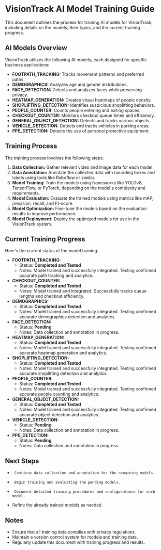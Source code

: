 # VisionTrack AI Model Training Guide

This document outlines the process for training AI models for VisionTrack, including details on the models, their types, and the current training progress.

## AI Models Overview

VisionTrack utilizes the following AI models, each designed for specific business applications:

-   **FOOTPATH_TRACKING:** Tracks movement patterns and preferred paths.
-   **DEMOGRAPHICS:** Analyzes age and gender distributions.
-   **FACE_DETECTION:** Detects and analyzes faces while preserving privacy.
-   **HEATMAP_GENERATION:** Creates visual heatmaps of people density.
-   **SHOPLIFTING_DETECTION:** Identifies suspicious shoplifting behaviors.
-   **PEOPLE_COUNTER:** Counts people entering and exiting spaces.
-   **CHECKOUT_COUNTER:** Monitors checkout queue times and efficiency.
-   **GENERAL_OBJECT_DETECTION:** Detects and tracks various objects.
-   **VEHICLE_DETECTION:** Detects and tracks vehicles in parking areas.
-   **PPE_DETECTION:** Detects the use of personal protective equipment.


## Training Process

The training process involves the following steps:

1.  **Data Collection:** Gather relevant video and image data for each model.
2.  **Data Annotation:** Annotate the collected data with bounding boxes and labels using tools like Roboflow or similar.
3.  **Model Training:** Train the models using frameworks like YOLOv8, TensorFlow, or PyTorch, depending on the model's complexity and requirements.
4.  **Model Evaluation:** Evaluate the trained models using metrics like mAP, precision, recall, and F1-score.
5.  **Model Optimization:** Fine-tune the models based on the evaluation results to improve performance.
6.  **Model Deployment:** Deploy the optimized models for use in the VisionTrack system.

## Current Training Progress

Here's the current status of the model training:

-   **FOOTPATH_TRACKING:**
    -    Status: **Completed and Tested**
    -    Notes: Model trained and successfully integrated. Testing confirmed accurate path tracking and analytics.
-   **CHECKOUT_COUNTER:**
    -    Status: **Completed and Tested**
    -    Notes: Model trained and integrated. Successfully tracks queue lengths and checkout efficiency.
-   **DEMOGRAPHICS:**
    -    Status: **Completed and Tested**
    -    Notes: Model trained and successfully integrated. Testing confirmed accurate demographics detection and analytics.
-   **FACE_DETECTION:**
    -    Status: **Pending**
    -    Notes: Data collection and annotation in progress.
-   **HEATMAP_GENERATION:**
    -    Status: **Completed and Tested**
    -    Notes: Model trained and successfully integrated. Testing confirmed accurate heatmap generation and analytics.
-   **SHOPLIFTING_DETECTION:**
    -    Status: **Completed and Tested**
    -    Notes: Model trained and successfully integrated. Testing confirmed accurate shoplifting detection and analytics.
-   **PEOPLE_COUNTER:**
    -    Status: **Completed and Tested**
    -    Notes: Model trained and successfully integrated. Testing confirmed accurate people counting and analytics.
-   **GENERAL_OBJECT_DETECTION:**
    -   Status: **Completed and Tested**
    -   Notes: Model trained and successfully integrated. Testing confirmed accurate object detection and analytics.
-   **VEHICLE_DETECTION:**
    -   Status: **Pending**
    -   Notes: Data collection and annotation in progress.
-   **PPE_DETECTION:**
    -   Status: **Pending**
    -   Notes: Data collection and annotation in progress.

## Next Steps

-      Continue data collection and annotation for the remaining models.
-      Begin training and evaluating the pending models.
-      Document detailed training procedures and configurations for each model.
-   Refine the already trained models as needed.

## Notes

-   Ensure that all training data complies with privacy regulations.
-   Maintain a version control system for models and training data.
-   Regularly update this document with training progress and results.
